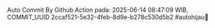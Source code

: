 Auto Commit By Github Action pada: 2025-06-14 08:47:09 WIB, COMMIT_UUID 2ccaf521-5e32-4feb-8d9e-b278c530d5b2 #autohijau🗿
